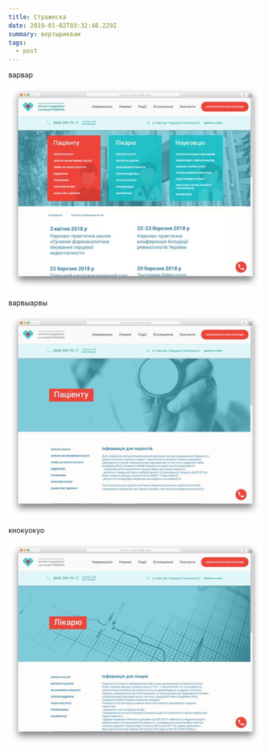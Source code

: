 ```yaml
---
title: Стражеска
date: 2019-01-02T03:32:48.229Z
summary: вертыриеваи
tags:
  - post
---
```

варвар

![](/static/img/83d460b67806b4ae30698a35480a8e97.jpg)



варвыарвы

![](/static/img/588d5cb23fd00858245045be85928874.jpg)



кнокуокуо



![](/static/img/db8f8507391fb8b9dba12cecd824fab4.jpg)
